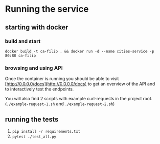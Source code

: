 # Running the service

## starting with docker

### build and start
```
docker build -t ca-filip . && docker run -d --name cities-service -p 80:80 ca-filip
```

### browsing and using API
Once the container is running you should be able to visit [http://0.0.0.0/docs](http://0.0.0.0/docs) to get an overview of the API and to interactively test the endpoints.

You will also find 2 scripts with example curl-requests in the project root. (`./example-request-1.sh` and `./example-request-2.sh`)

## running the tests
1. `pip install -r requirements.txt`
2. `pytest ./test_all.py`
